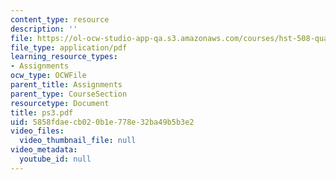 ```yaml
---
content_type: resource
description: ''
file: https://ol-ocw-studio-app-qa.s3.amazonaws.com/courses/hst-508-quantitative-genomics-fall-2005/5858fdaecb020b1e778e32ba49b5b3e2_ps3.pdf
file_type: application/pdf
learning_resource_types:
- Assignments
ocw_type: OCWFile
parent_title: Assignments
parent_type: CourseSection
resourcetype: Document
title: ps3.pdf
uid: 5858fdae-cb02-0b1e-778e-32ba49b5b3e2
video_files:
  video_thumbnail_file: null
video_metadata:
  youtube_id: null
---
```

